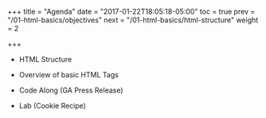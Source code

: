 +++
title = "Agenda"
date = "2017-01-22T18:05:18-05:00"
toc = true
prev = "/01-html-basics/objectives"
next = "/01-html-basics/html-structure"
weight = 2

+++

- HTML Structure

- Overview of basic HTML Tags

- Code Along (GA Press Release)

- Lab (Cookie Recipe)
